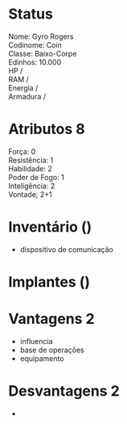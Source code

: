 # Status
Nome: Gyro Rogers  
Codinome: Coin  
Classe: Baixo-Corpe  
Edinhos: 10.000  
HP /   
RAM /   
Energia /   
Armadura /   

# Atributos 8
Força: 0  
Resistência: 1  
Habilidade: 2  
Poder de Fogo: 1   
Inteligência: 2  
Vontade; 2+1   

# Inventário ()
- dispositivo de comunicação

# Implantes ()

# Vantagens 2 
- influencia
- base de operações
- equipamento
# Desvantagens 2
- 